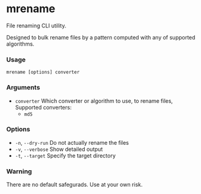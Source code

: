 # mrename

File renaming CLI utility.

Designed to bulk rename files by a pattern computed with any of supported algorithms.

### Usage

```shell script
mrename [options] converter
```

### Arguments

- `converter` Which converter or algorithm to use, to rename files, Supported converters:
  - `md5`

### Options

- `-n`, `--dry-run` Do not actually rename the files
- `-v`, `--verbose` Show detailed output
- `-t`, `--target` Specify the target directory

### Warning

There are no default safegurads. Use at your own risk.
